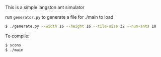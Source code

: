 This is a simple langston ant simulator

run `generator.py` to generate a file for ./main to load

```sh
$ ./generate.py --width 16 --height 16 --tile-size 32 --num-ants 10
```

To compile:

```sh
$ scons
$ ./main
```
